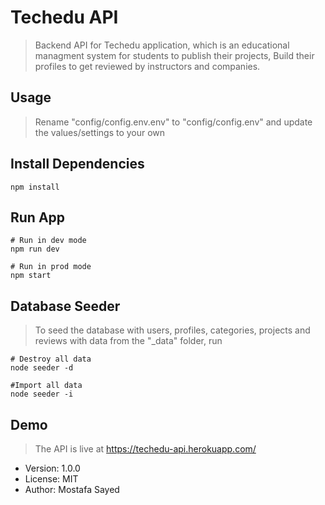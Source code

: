 # Techedu API

> Backend API for Techedu application, which is an educational managment system for students to publish their projects, Build their profiles to get reviewed by instructors and companies.

## Usage

> Rename "config/config.env.env" to "config/config.env" and update the values/settings to your own

## Install Dependencies

```
npm install
```

## Run App

```
# Run in dev mode
npm run dev

# Run in prod mode
npm start
```

## Database Seeder

> To seed the database with users, profiles, categories, projects and reviews with data from the "\_data" folder, run

```
# Destroy all data
node seeder -d

#Import all data
node seeder -i
```

## Demo

> The API is live at https://techedu-api.herokuapp.com/

- Version: 1.0.0
- License: MIT
- Author: Mostafa Sayed
